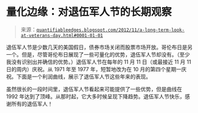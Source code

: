 <!--yml

分类：未分类

date: 2024-05-18 08:45:42

-->

# 量化边缘：对退伍军人节的长期观察

> 来源：[`quantifiableedges.blogspot.com/2012/11/a-long-term-look-at-veterans-day.html#0001-01-01`](http://quantifiableedges.blogspot.com/2012/11/a-long-term-look-at-veterans-day.html#0001-01-01)

退伍军人节是少数几天的美国假日，债券市场关闭而股票市场开放。哥伦布日是另一个。但是，尽管哥伦布日展现了一些可量化的优势，退伍军人节却没有。（至少我没有识别出并确信的优势。）退伍军人节在每年的 11 月 11 日（或最接近 11 月 11 日的周内）庆祝。从 1971 年至 1977 年，短暂地改为在 10 月的第四个星期一庆祝。下面是一个利润曲线，展示了退伍军人节这些年来的表现。

虽然很长的一段时间里，退伍军人节看起来可能提供了一些优势，但是曲线在 1992 年达到了顶峰。从那时起，它大多时候呈现下降趋势。退伍军人节快乐，感谢所有的退伍军人！
